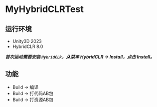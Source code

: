# MyHybridCLRTest

## 运行环境

- Unity3D 2023
- HybridCLR 8.0

***首次运动需要安装 `HybridCLR`，从菜单 HybridCLR -> Install，点击 Install。***

## 功能

- Build -> 编译
- Build -> 打代码AB包
- Build -> 打资源AB包
